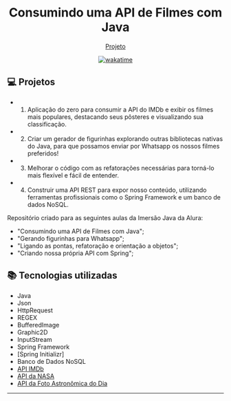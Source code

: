 <h1 align="center">
  Consumindo uma API de Filmes com Java
</h1>

<p align="center">
  <a href="#-projeto">Projeto</a>
</p>

<p align="center">
<a href="https://wakatime.com/badge/user/68660678-6b86-4b78-98df-f5f41a37e1bc/project/91534b67-590e-4a4d-b17f-3bcd3f94ffbd"><img src="https://wakatime.com/badge/user/68660678-6b86-4b78-98df-f5f41a37e1bc/project/91534b67-590e-4a4d-b17f-3bcd3f94ffbd.svg" alt="wakatime"></a>
</p>

## 💻 Projetos

- 1. Aplicação do zero para consumir a API do IMDb e exibir os filmes mais populares, destacando seus pôsteres e visualizando sua classificação.

- 2. Criar um gerador de figurinhas explorando outras bibliotecas nativas do Java, para que possamos enviar por Whatsapp os nossos filmes preferidos!

- 3. Melhorar o código com as refatorações necessárias para torná-lo mais flexível e fácil de entender.

- 4. Construir uma API REST para expor nosso conteúdo, utilizando ferramentas profissionais como o Spring Framework e um banco de dados NoSQL.



Repositório criado para as seguintes aulas da Imersão Java da Alura: 

- "Consumindo uma API de Filmes com Java";
- "Gerando figurinhas para Whatsapp";
- "Ligando as pontas, refatoração e orientação a objetos";
- "Criando nossa própria API com Spring";

## 📚 Tecnologias utilizadas

- Java
- Json
- HttpRequest
- REGEX
- BufferedImage
- Graphic2D
- InputStream
- Spring Framework
- [Spring Initializr]
- Banco de Dados NoSQL
- [API IMDb](https://imdb-api.com/)
- [API da NASA](https://api.nasa.gov/)
- [API da Foto Astronômica do Dia](https://api.nasa.gov/planetary/apod?api_key=DEMO_KEY)

---
